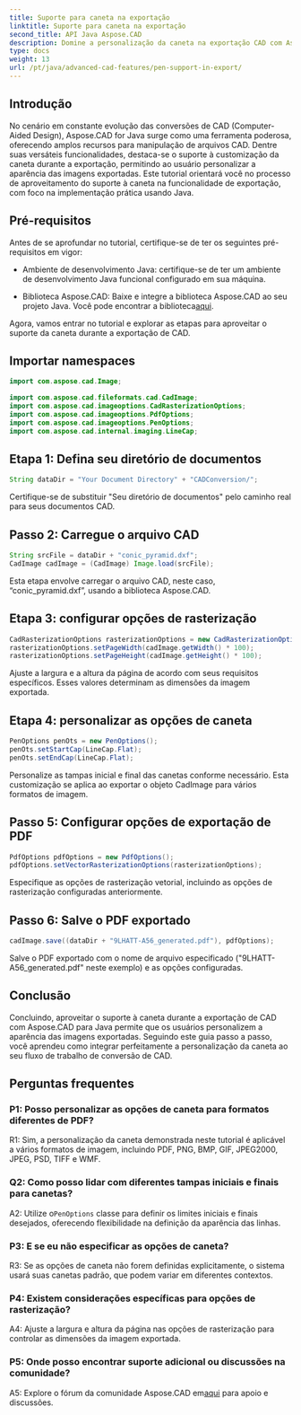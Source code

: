 ```yaml
---
title: Suporte para caneta na exportação
linktitle: Suporte para caneta na exportação
second_title: API Java Aspose.CAD
description: Domine a personalização da caneta na exportação CAD com Aspose.CAD para Java. Siga nosso guia passo a passo para uma integração perfeita.
type: docs
weight: 13
url: /pt/java/advanced-cad-features/pen-support-in-export/
---
```

## Introdução

No cenário em constante evolução das conversões de CAD (Computer-Aided Design), Aspose.CAD for Java surge como uma ferramenta poderosa, oferecendo amplos recursos para manipulação de arquivos CAD. Dentre suas versáteis funcionalidades, destaca-se o suporte à customização da caneta durante a exportação, permitindo ao usuário personalizar a aparência das imagens exportadas. Este tutorial orientará você no processo de aproveitamento do suporte à caneta na funcionalidade de exportação, com foco na implementação prática usando Java.

## Pré-requisitos

Antes de se aprofundar no tutorial, certifique-se de ter os seguintes pré-requisitos em vigor:

- Ambiente de desenvolvimento Java: certifique-se de ter um ambiente de desenvolvimento Java funcional configurado em sua máquina.

-  Biblioteca Aspose.CAD: Baixe e integre a biblioteca Aspose.CAD ao seu projeto Java. Você pode encontrar a biblioteca[aqui](https://releases.aspose.com/cad/java/).

Agora, vamos entrar no tutorial e explorar as etapas para aproveitar o suporte da caneta durante a exportação de CAD.

## Importar namespaces

```java
import com.aspose.cad.Image;

import com.aspose.cad.fileformats.cad.CadImage;
import com.aspose.cad.imageoptions.CadRasterizationOptions;
import com.aspose.cad.imageoptions.PdfOptions;
import com.aspose.cad.imageoptions.PenOptions;
import com.aspose.cad.internal.imaging.LineCap;
```

## Etapa 1: Defina seu diretório de documentos

```java
String dataDir = "Your Document Directory" + "CADConversion/";
```

Certifique-se de substituir "Seu diretório de documentos" pelo caminho real para seus documentos CAD.

## Passo 2: Carregue o arquivo CAD

```java
String srcFile = dataDir + "conic_pyramid.dxf";
CadImage cadImage = (CadImage) Image.load(srcFile);
```

Esta etapa envolve carregar o arquivo CAD, neste caso, “conic_pyramid.dxf”, usando a biblioteca Aspose.CAD.

## Etapa 3: configurar opções de rasterização

```java
CadRasterizationOptions rasterizationOptions = new CadRasterizationOptions();
rasterizationOptions.setPageWidth(cadImage.getWidth() * 100);
rasterizationOptions.setPageHeight(cadImage.getHeight() * 100);
```

Ajuste a largura e a altura da página de acordo com seus requisitos específicos. Esses valores determinam as dimensões da imagem exportada.

## Etapa 4: personalizar as opções de caneta

```java
PenOptions penOts = new PenOptions();
penOts.setStartCap(LineCap.Flat);
penOts.setEndCap(LineCap.Flat);
```

Personalize as tampas inicial e final das canetas conforme necessário. Esta customização se aplica ao exportar o objeto CadImage para vários formatos de imagem.

## Passo 5: Configurar opções de exportação de PDF

```java
PdfOptions pdfOptions = new PdfOptions();
pdfOptions.setVectorRasterizationOptions(rasterizationOptions);
```

Especifique as opções de rasterização vetorial, incluindo as opções de rasterização configuradas anteriormente.

## Passo 6: Salve o PDF exportado

```java
cadImage.save((dataDir + "9LHATT-A56_generated.pdf"), pdfOptions);
```

Salve o PDF exportado com o nome de arquivo especificado ("9LHATT-A56_generated.pdf" neste exemplo) e as opções configuradas.

## Conclusão

Concluindo, aproveitar o suporte à caneta durante a exportação de CAD com Aspose.CAD para Java permite que os usuários personalizem a aparência das imagens exportadas. Seguindo este guia passo a passo, você aprendeu como integrar perfeitamente a personalização da caneta ao seu fluxo de trabalho de conversão de CAD.

## Perguntas frequentes

### P1: Posso personalizar as opções de caneta para formatos diferentes de PDF?

R1: Sim, a personalização da caneta demonstrada neste tutorial é aplicável a vários formatos de imagem, incluindo PDF, PNG, BMP, GIF, JPEG2000, JPEG, PSD, TIFF e WMF.

### Q2: Como posso lidar com diferentes tampas iniciais e finais para canetas?

 A2: Utilize o`PenOptions` classe para definir os limites iniciais e finais desejados, oferecendo flexibilidade na definição da aparência das linhas.

### P3: E se eu não especificar as opções de caneta?

R3: Se as opções de caneta não forem definidas explicitamente, o sistema usará suas canetas padrão, que podem variar em diferentes contextos.

### P4: Existem considerações específicas para opções de rasterização?

A4: Ajuste a largura e altura da página nas opções de rasterização para controlar as dimensões da imagem exportada.

### P5: Onde posso encontrar suporte adicional ou discussões na comunidade?

 A5: Explore o fórum da comunidade Aspose.CAD em[aqui](https://forum.aspose.com/c/cad/19) para apoio e discussões.